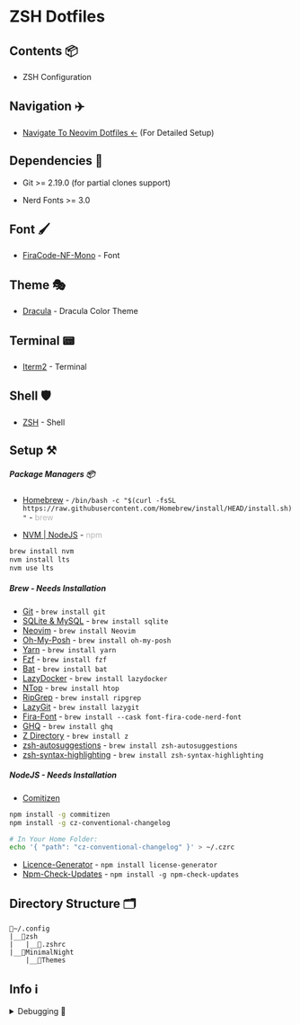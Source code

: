 # ZSH Dotfiles

## Contents 📦

- ZSH Configuration

## Navigation ✈️

- [Navigate To Neovim Dotfiles <-](https://github.com/AndreM222/nvim) (For Detailed Setup)

## Dependencies 📃

- Git >= 2.19.0 (for partial clones support)

- Nerd Fonts >= 3.0

## Font 🖌️

- [FiraCode-NF-Mono](https://www.nerdfonts.com/font-downloads) - Font

## Theme 🎭

- [Dracula](https://draculatheme.com/iterm) - Dracula Color Theme

## Terminal 📟

- [Iterm2](https://iterm2.com/index.html) - Terminal

## Shell 🛡️

- [ZSH](https://www.zsh.org/) - Shell

## Setup ⚒️

##### Package Managers 📦

- [Homebrew](https://brew.sh/) - `/bin/bash -c "$(curl -fsSL https://raw.githubusercontent.com/Homebrew/install/HEAD/install.sh)"` - <span style="opacity:30%">brew</span>

- [NVM | NodeJS](https://github.com/nvm-sh/nvm) - <span style="opacity:30%">npm</span>
```zsh
brew install nvm
nvm install lts
nvm use lts
```

##### Brew - Needs Installation

- [Git](https://git-scm.com/download/win) - `brew install git`
- [SQLite & MySQL](https://sqlite.org/index.html) - `brew install sqlite`
- [Neovim](https://brew.run/search?query=neovim) - `brew install Neovim`
- [Oh-My-Posh](https://ohmyposh.dev/docs/installation/windows) - `brew install oh-my-posh`
- [Yarn](https://yarnpkg.com/) - `brew install yarn`
- [Fzf](https://github.com/junegunn/fzf) - `brew install fzf`
- [Bat](https://github.com/sharkdp/bat) - `brew install bat`
- [LazyDocker](https://github.com/jesseduffield/lazydocker) - `brew install lazydocker`
- [NTop](https://htop.dev/) - `brew install htop`
- [RipGrep](https://github.com/BurntSushi/ripgrep) - `brew install ripgrep`
- [LazyGit](https://github.com/jesseduffield/lazygit) - `brew install lazygit`
- [Fira-Font](https://github.com/ryanoasis/nerd-fonts) - `brew install --cask font-fira-code-nerd-font`
- [GHQ](https://github.com/x-motemen/ghq) - `brew install ghq`
- [Z Directory](https://github.com/rupa/z) - `brew install z`
- [zsh-autosuggestions](https://github.com/zsh-users/zsh-autosuggestions) - `brew install zsh-autosuggestions`
- [zsh-syntax-highlighting](https://github.com/zsh-users/zsh-syntax-highlighting) - `brew install zsh-syntax-highlighting`


##### NodeJS - Needs Installation

- [Comitizen](https://github.com/streamich/git-cz)
```zsh
npm install -g commitizen
npm install -g cz-conventional-changelog

# In Your Home Folder:
echo '{ "path": "cz-conventional-changelog" }' > ~/.czrc
```

- [Licence-Generator](https://github.com/shadcn/license-generator) - `npm install license-generator`
- [Npm-Check-Updates](https://www.npmjs.com/package/npm-check-updates) - `npm install -g npm-check-updates`

## Directory Structure 🗂️

```
📂~/.config
|__📂zsh
|   |__📄.zshrc
|__📂MinimalNight
    |__📑Themes
```

## Info ℹ️

<details>
<summary>Debugging 🐞</summary>


Problem: `Commitizen opening editor instead of commit options`

Fix:
```zsh
# Friendly setup for commitizen globally:
npm install -g commitizen cz-conventional-changelog && echo '{ "path": "cz-conventional-changelog" }' > ~/.czrc
```

</details>
